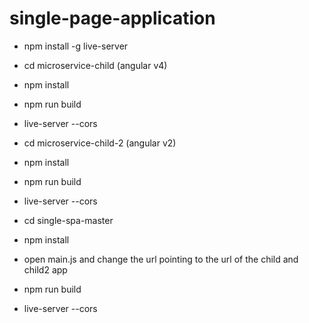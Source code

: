 # single-page-application


- npm install -g live-server

- cd microservice-child (angular v4)
- npm install
- npm run build
- live-server --cors

- cd microservice-child-2 (angular v2)
- npm install
- npm run build
- live-server --cors

- cd single-spa-master
- npm install
- open main.js and change the url pointing to the url of the child and child2 app
- npm run build
- live-server --cors
